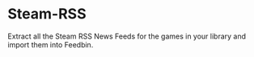 # Steam-RSS
Extract all the Steam RSS News Feeds for the games in your library and import them into Feedbin.
